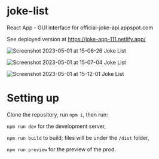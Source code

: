 # joke-list

React App - GUI interface for official-joke-api.appspot.com

See deployed version at https://joke-app-111.netlify.app/

![Screenshot 2023-05-01 at 15-06-26 Joke List](https://user-images.githubusercontent.com/46249941/235450047-109424fe-eb00-4c21-9b75-111a678098eb.png)

![Screenshot 2023-05-01 at 15-07-04 Joke List](https://user-images.githubusercontent.com/46249941/235450053-c4deb258-03a7-4c10-95da-ab32b9546e85.png)

![Screenshot 2023-05-01 at 15-12-01 Joke List](https://user-images.githubusercontent.com/46249941/235450059-e87ff6d9-951d-4404-8e09-232b36953e9d.png)

# Setting up

Clone the repository, run `npm i`, then run: 

`npm run dev` for the development server,

`npm run build` to build; files will be under the `/dist` folder,

`npm run preview` for the preview of the prod.

